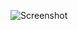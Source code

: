 ![Screenshot](https://user-images.githubusercontent.com/38267431/138548114-4f1aed5c-65a8-476b-9331-ff75320ead71.png)